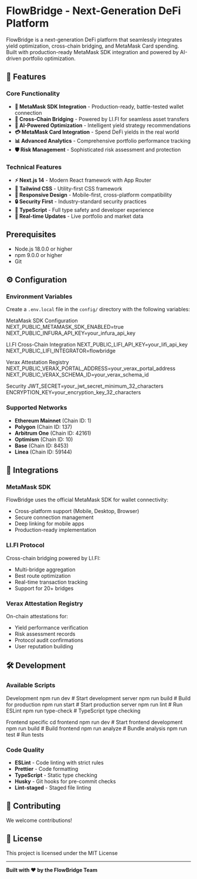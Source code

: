 # FlowBridge - Next-Generation DeFi Platform

FlowBridge is a next-generation DeFi platform that seamlessly integrates yield optimization, cross-chain bridging, and MetaMask Card spending. Built with production-ready MetaMask SDK integration and powered by AI-driven portfolio optimization.

## 🚀 Features

### Core Functionality
- **🔗 MetaMask SDK Integration** - Production-ready, battle-tested wallet connection
- **🌉 Cross-Chain Bridging** - Powered by LI.FI for seamless asset transfers
- **🤖 AI-Powered Optimization** - Intelligent yield strategy recommendations
- **💳 MetaMask Card Integration** - Spend DeFi yields in the real world
- **📊 Advanced Analytics** - Comprehensive portfolio performance tracking
- **🛡️ Risk Management** - Sophisticated risk assessment and protection

### Technical Features
- **⚡ Next.js 14** - Modern React framework with App Router
- **🎨 Tailwind CSS** - Utility-first CSS framework
- **📱 Responsive Design** - Mobile-first, cross-platform compatibility
- **🔒 Security First** - Industry-standard security practices
- **🎯 TypeScript** - Full type safety and developer experience
- **🔄 Real-time Updates** - Live portfolio and market data


## Prerequisites
- Node.js 18.0.0 or higher
- npm 9.0.0 or higher
- Git

## ⚙️ Configuration

### Environment Variables

Create a `.env.local` file in the `config/` directory with the following variables:

MetaMask SDK Configuration
NEXT_PUBLIC_METAMASK_SDK_ENABLED=true
NEXT_PUBLIC_INFURA_API_KEY=your_infura_api_key

LI.FI Cross-Chain Integration
NEXT_PUBLIC_LIFI_API_KEY=your_lifi_api_key
NEXT_PUBLIC_LIFI_INTEGRATOR=flowbridge

Verax Attestation Registry
NEXT_PUBLIC_VERAX_PORTAL_ADDRESS=your_verax_portal_address
NEXT_PUBLIC_VERAX_SCHEMA_ID=your_verax_schema_id

Security
JWT_SECRET=your_jwt_secret_minimum_32_characters
ENCRYPTION_KEY=your_encryption_key_32_characters


### Supported Networks

- **Ethereum Mainnet** (Chain ID: 1)
- **Polygon** (Chain ID: 137)
- **Arbitrum One** (Chain ID: 42161)
- **Optimism** (Chain ID: 10)
- **Base** (Chain ID: 8453)
- **Linea** (Chain ID: 59144)

## 🔗 Integrations

### MetaMask SDK
FlowBridge uses the official MetaMask SDK for wallet connectivity:
- Cross-platform support (Mobile, Desktop, Browser)
- Secure connection management
- Deep linking for mobile apps
- Production-ready implementation

### LI.FI Protocol
Cross-chain bridging powered by LI.FI:
- Multi-bridge aggregation
- Best route optimization
- Real-time transaction tracking
- Support for 20+ bridges

### Verax Attestation Registry
On-chain attestations for:
- Yield performance verification
- Risk assessment records
- Protocol audit confirmations
- User reputation building

## 🛠️ Development

### Available Scripts

Development
npm run dev # Start development server
npm run build # Build for production
npm run start # Start production server
npm run lint # Run ESLint
npm run type-check # TypeScript type checking

Frontend specific
cd frontend
npm run dev # Start frontend development
npm run build # Build frontend
npm run analyze # Bundle analysis
npm run test # Run tests


### Code Quality

- **ESLint** - Code linting with strict rules
- **Prettier** - Code formatting
- **TypeScript** - Static type checking
- **Husky** - Git hooks for pre-commit checks
- **Lint-staged** - Staged file linting

## 🤝 Contributing

We welcome contributions!


## 📄 License

This project is licensed under the MIT License

---

**Built with ❤️ by the FlowBridge Team**